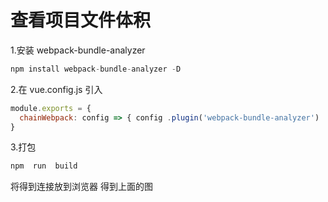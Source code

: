 # 查看项目文件体积

1.安装   webpack-bundle-analyzer
```js
npm install webpack-bundle-analyzer -D
```
2.在 vue.config.js  引入 
```js
module.exports = { 
  chainWebpack: config => { config .plugin('webpack-bundle-analyzer') .use(require('webpack-bundle-analyzer').BundleAnalyzerPlugin) } 
}
```

3.打包 
```js
npm  run  build
```
将得到连接放到浏览器 得到上面的图 
